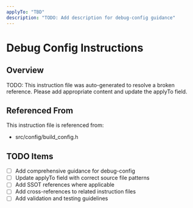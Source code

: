 ```yaml
---
applyTo: "TBD"
description: "TODO: Add description for debug-config guidance"
---
```


# Debug Config Instructions

## Overview
TODO: This instruction file was auto-generated to resolve a broken reference.
Please add appropriate content and update the applyTo field.

## Referenced From
This instruction file is referenced from:
- src/config/build_config.h

## TODO Items
- [ ] Add comprehensive guidance for debug-config
- [ ] Update applyTo field with correct source file patterns
- [ ] Add SSOT references where applicable
- [ ] Add cross-references to related instruction files
- [ ] Add validation and testing guidelines
